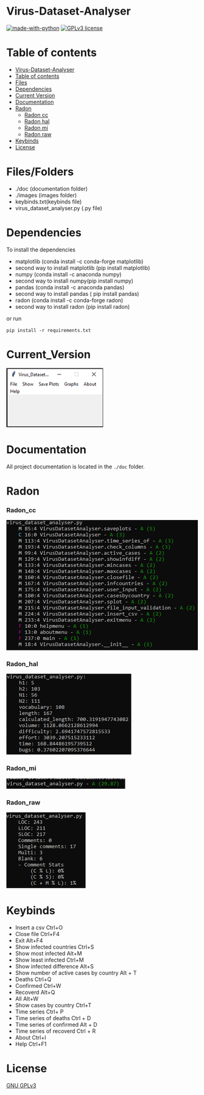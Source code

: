 # Virus-Dataset-Analyser


[![made-with-python](https://img.shields.io/badge/Made%20with-Python-1f425f.svg)](https://www.python.org/) [![GPLv3 license](https://img.shields.io/badge/License-GPLv3-blue.svg)](http://perso.crans.org/besson/LICENSE.html)

# Table of contents

<!--ts-->
  * [Virus-Dataset-Analyser](#Virus-Dataset-Analyser)
  * [Table of contents](#Table_of_contents)
  * [Files](#Files)
  * [Dependencies](#Dependencies)
  * [Current Version](#Current_Version)
  * [Documentation](#Documentation)
  * [Radon](#Radon)
    * [Radon cc](#Radon_cc)
    * [Radon hal](#Radon_hal)
    * [Radon mi](#Radon_mi)
    * [Radon raw](#Radon_raw)
  * [Keybinds](#Keybinds)
  * [License](#License)
<!--te-->

# Files/Folders

<ul>
  <li> ./doc (documentation folder) </li>
  <li> ./images (images folder) </li>
  <li> keybinds.txt(keybinds file) </li>
  <li> virus_dataset_analyser.py (.py file) </li>
</ul>

# Dependencies

To install the dependencies

<ul>
    <li> matplotlib (conda install -c conda-forge matplotlib) </li>
    <li> second way to install matplotlib (pip install matplotlib) </li>
    <li> numpy (conda install -c anaconda numpy) </li>
    <li> second way to install numpy(pip install numpy) </li>
    <li> pandas (conda install -c anaconda pandas) </li>
    <li> second way to install pandas ( pip install pandas) </li>
    <li> radon (conda install -c conda-forge radon) </li>
    <li> second way to install radon (pip install radon) </li>
</ul>

or run


```shell
pip install -r requirements.txt
```

# Current_Version

<p><img src ="images/virus_dataset_analyser version.png" title = "Virus Dataset Analyser Version"/> </p>

# Documentation

All project documentation is located in the `./doc`  folder.

# Radon

### Radon_cc

<p><img src ="images/radon cc virus_dataset_analyser.png" title = "Virus Dataset Analyser Radon cc"/> </p>

### Radon_hal

<p><img src ="images/radon hal virus_dataset_analyser.png" title = "Virus Dataset Analyser Radon hal"/> </p>

### Radon_mi

<p><img src ="images/radon mi virus_dataset_analyser.png" title = "Virus Dataset Analyser Radon mi"/> </p>

### Radon_raw

<p><img src ="images/radon raw virus_dataset_analyser.png" title = "Virus Dataset Analyser Radon raw"/> </p>

# Keybinds

<ul>
  <li> Insert a csv Ctrl+O </li>
  <li> Close file Ctrl+F4 </li>
  <li> Exit Alt+F4 </li>
  <li> Show infected countries Ctrl+S </li>
  <li> Show most infected Alt+M </li>
  <li> Show least infected Ctrl+M </li>
  <li> Show infected difference Alt+S </li>
  <li> Show number of active cases by country Alt + T </li>
  <li> Deaths Ctrl+Q </li>
  <li> Confirmed Ctrl+W </li>
  <li> Recoverd Alt+Q </li>
  <li> All Alt+W </li>
  <li> Show cases by country Ctrl+T </li>
  <li> Time series Ctrl+ P </li>
  <li> Time series of deaths Ctrl + D </li>
  <li> Time series of confirmed Alt + D </li>
  <li> Time series of recoverd Ctrl + R </li>
  <li> About Ctrl+I </li>
  <li> Help Ctrl+F1 </li>
</ul>

# License

[GNU GPLv3](https://choosealicense.com/licenses/gpl-3.0/)
